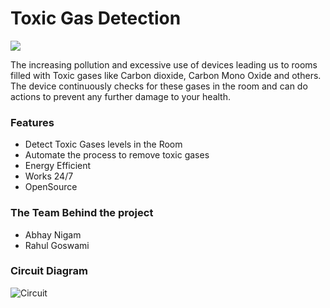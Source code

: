 # Toxic Gas Detection

![](https://i.imgur.com/cTkxQrw.png)

The increasing pollution and excessive use of devices leading us to rooms filled with Toxic gases like Carbon dioxide, Carbon Mono Oxide and others. The device continuously checks for these gases in the room and can do actions to prevent any further damage to your health.

### Features

- Detect Toxic Gases levels in the Room
- Automate the process to remove toxic gases
- Energy Efficient
- Works 24/7
- OpenSource

### The Team Behind the project
- Abhay Nigam
- Rahul Goswami

### Circuit Diagram
![Circuit](https://i.imgur.com/7R4ESjp.png "Circuit")
